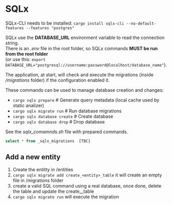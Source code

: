 # SQLx

SQLx-CLI needs to be installed: ``cargo install sqlx-cli --no-default-features --features "postgres"``

SQLx use the **DATABASE_URL** environment variable to read the connection string.  
There is an _.env_ file in the root folder, so SQLx commands **MUST be run from the root folder**  
(or use this: `export DATABASE_URL="postgresql://username:password@localhost/database_name"`).  
  
The application, at start, will check and execute the migrations (inside _/migrations_ folder) if the configuration enabled it.  
  
These commands can be used to manage database creation and changes:
- ``cargo sqlx prepare``         # Generate query metadata (local cache used by static analizer)
- ``cargo sqlx migrate run``     # Run database migrations
- ``cargo sqlx database create`` # Create database
- ``cargo sqlx database drop``   # Drop database

See the *sqlx_comamnds.sh* file with prepared commands.  


```sql
select * from _sqlx_migrations  [TBC]
```


## Add a new entity

1. Create the entitty in /entities
2. ``cargo sqlx migrate add create_<entity>_table``
   it will create an empty file in /migrations folder
3. create a valid SQL command using a real database,
   once done, delete the table and update the create_<entity>_table
4. ``cargo sqlx migrate run`` will execute the migration
